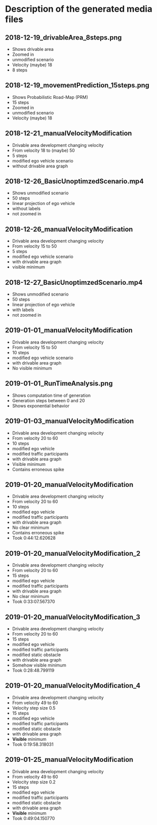 # Description of the generated media files

## 2018-12-19\_drivableArea\_8steps.png
 - Shows drivable area
 - Zoomed in
 - unmodified scenario
 - Velocity (maybe) 18
 - 8 steps

## 2018-12-19\_movementPrediction\_15steps.png
 - Shows Probabilistic Road-Map (PRM)
 - 15 steps
 - Zoomed in
 - unmodified scenario
 - Velocity (maybe) 18

## 2018-12-21\_manualVelocityModification
 - Drivable area development changing velocity
 - From velocity 18 to (maybe) 50
 - 5 steps
 - modified ego vehicle scenario
 - without drivable area graph

## 2018-12-26\_BasicUnoptimzedScenario.mp4
 - Shows unmodified scenario
 - 50 steps
 - linear projection of ego vehicle
 - without labels
 - not zoomed in

## 2018-12-26\_manualVelocityModification
 - Drivable area development changing velocity
 - From velocity 15 to 50
 - 5 steps
 - modified ego vehicle scenario
 - with drivable area graph
 - visible minimum

## 2018-12-27\_BasicUnoptimzedScenario.mp4
 - Shows unmodified scenario
 - 50 steps
 - linear projection of ego vehicle
 - with labels
 - not zoomed in

## 2019-01-01\_manualVelocityModification
 - Drivable area development changing velocity
 - From velocity 15 to 50
 - 10 steps
 - modified ego vehicle scenario
 - with drivable area graph
 - No visible minimum

## 2019-01-01\_RunTimeAnalysis.png
 - Shows computation time of generation
 - Generation steps between 0 and 20
 - Shows exponential behavior

## 2019-01-03\_manualVelocityModification
 - Drivable area development changing velocity
 - From velocity 20 to 60
 - 10 steps
 - modified ego vehicle
 - modified traffic participants
 - with drivable area graph
 - Visible minimum
 - Contains erroneous spike

## 2019-01-20\_manualVelocityModification
 - Drivable area development changing velocity
 - From velocity 20 to 60
 - 10 steps
 - modified ego vehicle
 - modified traffic participants
 - with drivable area graph
 - No clear minimum
 - Contains erroneous spike
 - Took 0:44:12.620628

## 2019-01-20\_manualVelocityModification\_2
 - Drivable area development changing velocity
 - From velocity 20 to 60
 - 15 steps
 - modified ego vehicle
 - modified traffic participants
 - with drivable area graph
 - No clear minimum
 - Took 0:33:07.567370

## 2019-01-20\_manualVelocityModification\_3
 - Drivable area development changing velocity
 - From velocity 20 to 60
 - 15 steps
 - modified ego vehicle
 - modified traffic participants
 - modified static obstacle
 - with drivable area graph
 - Somehow visible minimum
 - Took 0:28:48.799119

## 2019-01-20\_manualVelocityModification\_4
 - Drivable area development changing velocity
 - From velocity 49 to 60
 - Velocity step size 0.5
 - 15 steps
 - modified ego vehicle
 - modified traffic participants
 - modified static obstacle
 - with drivable area graph
 - **Visible** minimum
 - Took 0:19:58.318031

## 2019-01-25\_manualVelocityModification
 - Drivable area development changing velocity
 - From velocity 49 to 60
 - Velocity step size 0.2
 - 15 steps
 - modified ego vehicle
 - modified traffic participants
 - modified static obstacle
 - with drivable area graph
 - **Visible** minimum
 - Took 0:49:04.150770
